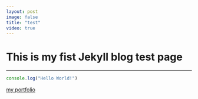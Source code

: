 ```yaml
---
layout: post
image: false
title: "test"
video: true
---
```


# This is my fist Jekyll blog test page
***
```javascript
console.log("Hello World!")
```
[my portfolio](http:\\www.zhenximi.me)
